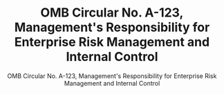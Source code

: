 ---
layout: resources-landing
title: "OMB Circular No. A-123, Management's Responsibility for Enterprise Risk Management and Internal Control"
subtitle: "OMB Circular No. A-123, Management's Responsibility for Enterprise Risk Management and Internal Control"
external_link: https://obamawhitehouse.archives.gov/sites/default/files/omb/memoranda/2016/m-16-17.pdf
filters: memorandum omb 2016
---